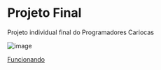 # Projeto Final

Projeto individual final do Programadores Cariocas

![image](https://user-images.githubusercontent.com/112867913/222617258-a574816c-47b8-450d-bd63-2a43d7d02c8e.png)

[Funcionando](https://virtualplanner.netlify.app/) 

